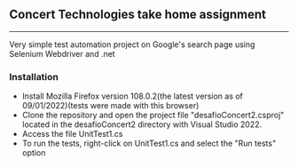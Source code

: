 ## Concert Technologies take home assignment
---
Very simple test automation project on Google's search page using Selenium Webdriver and .net

### Installation
* Install Mozilla Firefox version 108.0.2(the latest version as of 09/01/2022)(tests were made with this browser)
* Clone the repository and open the project file "desafioConcert2.csproj" located in the desafioConcert2 directory with Visual Studio 2022.
* Access the file UnitTest1.cs
* To run the tests, right-click on UnitTest1.cs and select the "Run tests" option

